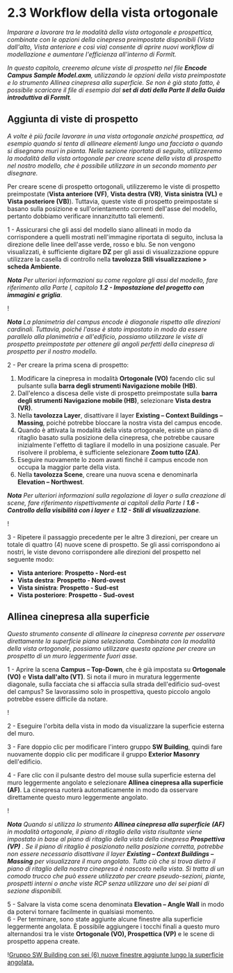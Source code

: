 # 2.3 Workflow della vista ortogonale

_Imparare a lavorare tra le modalità della vista ortogonale e prospettica, combinate con le opzioni della cinepresa preimpostate disponibili (Vista dall'alto, Vista anteriore e così via) consente di aprire nuovi workflow di modellazione e aumentare l'efficienza all'interno di FormIt._

_In questo capitolo, creeremo alcune viste di prospetto nel file_ _**Encode Campus Sample Model.axm**, utilizzando le opzioni della vista preimpostate e lo strumento Allinea cinepresa alla superficie. Se non è già stato fatto, è possibile scaricare il file di esempio dal_ _**set di dati della Parte II della Guida introduttiva di FormIt**._

## Aggiunta di viste di prospetto

_A volte è più facile lavorare in una vista ortogonale anziché prospettica, ad esempio quando si tenta di allineare elementi lungo una facciata o quando si disegnano muri in pianta. Nella sezione riportata di seguito, utilizzeremo la modalità della vista ortogonale per creare scene della vista di prospetto nel nostro modello, che è possibile utilizzare in un secondo momento per disegnare._

Per creare scene di prospetto ortogonali, utilizzeremo le viste di prospetto preimpostate (**Vista anteriore (VF)**, **Vista destra (VR)**, **Vista sinistra (VL)** e **Vista posteriore (VB)**). Tuttavia, queste viste di prospetto preimpostate si basano sulla posizione e sull'orientamento correnti dell'asse del modello, pertanto dobbiamo verificare innanzitutto tali elementi.

1 - Assicurarsi che gli assi del modello siano allineati in modo da corrispondere a quelli mostrati nell'immagine riportata di seguito, inclusa la direzione delle linee dell'asse verde, rosso e blu. Se non vengono visualizzati, è sufficiente digitare **DZ** per gli assi di visualizzazione oppure utilizzare la casella di controllo nella **tavolozza Stili visualizzazione > scheda Ambiente**.

_**Nota**_ _Per ulteriori informazioni su come regolare gli assi del modello, fare riferimento alla Parte I, capitolo_ _**1.2 - Impostazione del progetto con immagini e griglia**_.

\![](<../../.gitbook/assets/0 (7).png>)

_**Nota** La planimetria del campus encode è diagonale rispetto alle direzioni cardinali. Tuttavia, poiché l'asse è stato impostato in modo da essere parallelo alla planimetria e all'edificio, possiamo utilizzare le viste di prospetto preimpostate per ottenere gli angoli perfetti della cinepresa di prospetto per il nostro modello._

2 - Per creare la prima scena di prospetto:

1. Modificare la cinepresa in modalità **Ortogonale (VO)** facendo clic sul pulsante sulla **barra degli strumenti Navigazione mobile (HB)**.
2. Dall'elenco a discesa delle viste di prospetto preimpostate sulla **barra degli strumenti Navigazione mobile (HB)**, selezionare **Vista destra (VR)**.
3. Nella **tavolozza Layer**, disattivare il layer **Existing – Context Buildings – Massing**, poiché potrebbe bloccare la nostra vista del campus encode.
4. Quando è attivata la modalità della vista ortogonale, esiste un piano di ritaglio basato sulla posizione della cinepresa, che potrebbe causare inizialmente l'effetto di tagliare il modello in una posizione casuale. Per risolvere il problema, è sufficiente selezionare **Zoom tutto (ZA)**.
5. Eseguire nuovamente lo zoom avanti finché il campus encode non occupa la maggior parte della vista.
6. Nella **tavolozza Scene**, creare una nuova scena e denominarla **Elevation – Northwest**.

_**Nota**_ _Per ulteriori informazioni sulla regolazione di layer o sulla creazione di scene, fare riferimento rispettivamente ai capitoli della Parte I_ _**1.6 - Controllo della visibilità con i layer**_ _e_ _**1.12 - Stili di visualizzazione**._

\![](<../../.gitbook/assets/1 (10) (1).png>)

3 - Ripetere il passaggio precedente per le altre 3 direzioni, per creare un totale di quattro (4) nuove scene di prospetto. Se gli assi corrispondono ai nostri, le viste devono corrispondere alle direzioni del prospetto nel seguente modo:

* **Vista anteriore**: **Prospetto - Nord-est**
* **Vista destra**: **Prospetto - Nord-ovest**
* **Vista sinistra**: **Prospetto - Sud-est**
* **Vista posteriore**: **Prospetto - Sud-ovest**

## **Allinea cinepresa alla superficie**

_Questo strumento consente di allineare la cinepresa corrente per osservare direttamente la superficie piana selezionata. Combinata con la modalità della vista ortogonale, possiamo utilizzare questa opzione per creare un prospetto di un muro leggermente fuori asse._

1 - Aprire la scena **Campus – Top-Down**, che è già impostata su **Ortogonale (VO)** e **Vista dall'alto (VT)**. Si nota il muro in muratura leggermente diagonale, sulla facciata che si affaccia sulla strada dell'edificio sud-ovest del campus? Se lavorassimo solo in prospettiva, questo piccolo angolo potrebbe essere difficile da notare.

\![](<../../.gitbook/assets/2 (8) (1).png>)

2 - Eseguire l'orbita della vista in modo da visualizzare la superficie esterna del muro.

3 - Fare doppio clic per modificare l'intero gruppo **SW Building**, quindi fare nuovamente doppio clic per modificare il gruppo **Exterior Masonry** dell'edificio.

4 - Fare clic con il pulsante destro del mouse sulla superficie esterna del muro leggermente angolato e selezionare **Allinea cinepresa alla superficie (AF)**. La cinepresa ruoterà automaticamente in modo da osservare direttamente questo muro leggermente angolato.

\![](<../../.gitbook/assets/3 (9).png>)

_**Nota**_ _Quando si utilizza lo strumento_ _**Allinea cinepresa alla superficie**_ _**(AF)**_ _in modalità ortogonale, il piano di ritaglio della vista risultante viene impostato in base al piano di ritaglio della vista della cinepresa_ _**Prospettiva (VP)**_ _. Se il piano di ritaglio è posizionato nella posizione corretta, potrebbe non essere necessario disattivare il layer_ _**Existing – Context Buildings – Massing**_ _per visualizzare il muro angolato. Tutto ciò che si trova dietro il piano di ritaglio della nostra cinepresa è nascosto nella vista. Si tratta di un comodo trucco che può essere utilizzato per creare pseudo-sezioni, piante, prospetti interni o anche viste RCP senza utilizzare uno dei sei piani di sezione disponibili._

5 - Salvare la vista come scena denominata **Elevation – Angle Wall** in modo da potervi tornare facilmente in qualsiasi momento.\
 6 - Per terminare, sono state aggiunte alcune finestre alla superficie leggermente angolata. È possibile aggiungere i tocchi finali a questo muro alternandosi tra le viste **Ortogonale (VO), Prospettica (VP)** e le scene di prospetto appena create.

\![Gruppo SW Building con sei (6) nuove finestre aggiunte lungo la superficie angolata.](<../../.gitbook/assets/4 (10) (1).png>)
